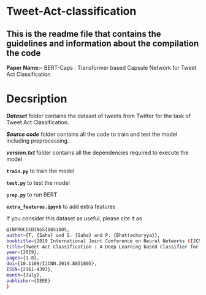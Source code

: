 # Tweet-Act-classification

## This is the readme file that contains the guidelines and information about the compilation the code

**Paper Name:-** BERT-Caps : Transformer based Capsule Network for Tweet Act Classification

# Decsription
 
 **_Dataset_** folder contains the dataset of tweets from Twitter for the task of Tweet Act Classification.
 
 **_Source code_** folder contains all the code to train and test the model including preprocessing.
 
 **_version.txt_** folder contains all the dependencies required to execute the model
 
 **`train.py`** to train the model
 
 **`test.py`** to test the model
 
 **`prep.py`** to run BERT
 
 **`extra_features.ipynb`** to add extra features
 
 
If you consider this dataset as useful, please cite it as
```bash
@INPROCEEDINGS{8851805,
author={T. {Saha} and S. {Saha} and P. {Bhattacharyya}},
booktitle={2019 International Joint Conference on Neural Networks (IJCNN)},
title={Tweet Act Classification : A Deep Learning based Classifier for Recognizing Speech Acts in Twitter},
year={2019},
pages={1-8},
doi={10.1109/IJCNN.2019.8851805},
ISSN={2161-4393},
month={July},
publisher={IEEE}
}
```
